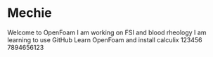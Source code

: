 # Mechie
Welcome to OpenFoam
I am working on FSI and blood rheology
I am learning to use GitHub
Learn OpenFoam and install calculix
123456
7894656123
